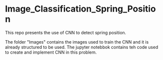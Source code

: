 # Image_Classification_Spring_Position
This repo presents the use of CNN to detect spring position.

The folder "Images" contains the images used to train the CNN and it is already structured to be used.
The jupyter notebbok contains teh  code used to create and implement CNN in this problem.

